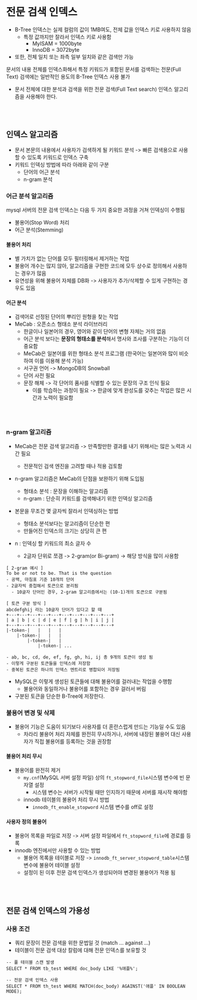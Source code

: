# 전문 검색 인덱스 
- B-Tree 인덱스는 실제 컬럼의 값이 1MB여도, 전체 값을 인덱스 키로 사용하지 않음
  - 특정 값까지만 잘라서 인덱스 키로 사용함 
    - MyISAM = 1000byte
    - InnoDB = 3072byte
- 또한, 전체 일치 또는 좌측 일부 일치와 같은 검색만 가능 


문서의 내용 전체를 인덱스화해서 특정 키워드가 포함된 문서를 검색하는 전문(Full Text) 검색에는 일반적인 용도의 B-Tree 인덱스 사용 불가 
- 문서 전체에 대한 분석과 검색을 위한 전문 검색(Full Text search) 인덱스 알고리즘을 사용해야 한다.

<br/><br/>
## 인덱스 알고리즘 
- 문서 본문의 내용에서 사용자가 검색하게 될 키워드 분석 -> 빠른 검색용으로 사용할 수 있도록 키워드로 인덱스 구축 
- 키워드 인덱싱 방법에 따라 아래와 같이 구분  
  - 단어의 어근 분석 
  - n-gram 분석 

### 어근 분석 알고리즘 
mysql 서버의 전문 검색 인덱스는 다음 두 가지 중요한 과정을 거쳐 인덱싱이 수행됨 
- 불용어(Stop Word) 처리
- 어근 분석(Stemming)


#### 불용어 처리 
- 별 가치가 없는 단어를 모두 필터링해서 제거하는 작업 
- 불용어 개수는 많지 않아, 알고리즘을 구현한 코드에 모두 상수로 정의해서 사용하는 경우가 많음
- 유연성을 위해 불용어 자체를 DB화 -> 사용자가 추가/삭제할 수 있게 구현하는 경우도 있음 


#### 어근 분석
- 검색어로 선정된 단어의 뿌리인 원형을 찾는 작업 
- MeCab : 오픈소스 형태소 분석 라이브러리 
  - 한글이나 일본어의 경우, 영어와 같이 단어의 변형 자체는 거의 없음
  - 어근 분석 보다는 **문장의 형태소를 분석**해서 명사와 조사를 구분하는 기능이 더 중요함 
  - MeCab은 일본어를 위한 형태소 분석 프로그램 (한국어는 일본어와 많이 비슷하여 이를 이용해 분석 가능) 
  - 서구권 언어 -> MongoDB의 Snowball 
  - 단어 사전 필요 
  - 문장 해체 -> 각 단어의 품사를 식별할 수 있는 문장의 구조 인식 필요 
    - 이를 학습하는 과정이 필요 -> 한글에 맞게 완성도를 갖추는 작업은 많은 시간과 노력이 필요함

<br/><br/>
### n-gram 알고리즘
- MeCab은 전문 검색 알고리즘 -> 만족할만한 결과를 내기 위해서는 많은 노력과 시간 필요
  - 전문적인 검색 엔진을 고려할 때나 적용 검토함
- n-gram 알고리즘은 MeCab의 단점을 보완하기 위해 도입됨 
  - 형태소 분석 : 문장을 이해하는 알고리즘 
  - n-gram : 단순히 키워드를 검색해내기 위한 인덱싱 알고리즘


- 본문을 무조건 몇 글자씩 잘라서 인덱싱하는 방법 
  - 형태소 분석보다는 알고리즘이 단순한 편
  - 만들어진 인덱스의 크기는 상당히 큰 편 
- n : 인덱싱 할 키워드의 최소 글자 수 
  - 2글자 단위로 쪼갬 -> 2-gram(or Bi-gram) -> 해당 방식을 많이 사용함


```text
[ 2-gram 예시 ]
To be or not to be. That is the question
- 공백, 마침표 기준 10개의 단어 
- 2글자씩 중첩해서 토큰으로 분리됨 
  - 10글자 단어인 경우, 2-gram 알고리즘에서는 (10-1)개의 토큰으로 구분됨  

[ 토큰 구분 방식 ]
abcdefghij 라는 10글자 단어가 있다고 할 때
+---+---+---+---+---+---+---+---+---+---+
| a | b | c | d | e | f | g | h | i | j |
+---+---+---+---+---+---+---+---+---+---+
|-token-|   |   |   |
    |-token-|   |   |
        |-token-|   |
            |-token-| ...
            
- ab, bc, cd, de, ef, fg, gh, hi, ij 총 9개의 토큰이 생성 됨 
- 이렇게 구분된 토큰들을 인덱스에 저장함 
- 중복된 토큰은 하나의 인덱스 엔트리로 병합되어 저장됨
```

- MySQL은 이렇게 생성된 토큰들에 대해 불용어를 걸러내는 작업을 수행함 
  - 불용어와 동일하거나 불용어를 포함하는 경우 걸러서 버림 
- 구분된 토큰을 단순한 B-Tree에 저장한다.


### 불용어 변경 및 삭제 
- 불용어 기능은 도움이 되기보다 사용자를 더 혼란스럽게 만드는 기능일 수도 있음 
  - 차라리 불용어 처리 자체를 완전히 무시하거나, 서버에 내장된 불용어 대신 사용자가 직접 불용어를 등록하는 것을 권장함 

#### 불용어 처리 무시 
- 불용어를 완전히 제거 
  - `my.cnf`(MySQL 서버 설정 파일) 상의 `ft_stopword_file`시스템 변수에 빈 문자열 설정
    - 시스템 변수는 서버가 시작될 때만 인지하기 때문에 서버를 재시작 해야함
  - innodb 테이블의 불용어 처리 무시 방법
    - `innodb_ft_enable_stopword` 시스템 변수를 off로 설정 

#### 사용자 정의 불용어 
- 불용어 목록을 파일로 저장 -> 서버 설정 파일에서 `ft_stopword_file`에 경로를 등록
- innodb 엔진에서만 사용할 수 있는 방법
  - 불용어 목록을 테이블로 저장 -> `innodb_ft_server_stopword_table`시스템 변수에 불용어 테이블 설정
  - 설정이 된 이후 전문 검색 인덱스가 생성되어야 변경된 불용어가 적용 됨 

<br/><br/>

## 전문 검색 인덱스의 가용성 
### 사용 조건 
- 쿼리 문장이 전문 검색을 위한 문법일 것 (match ... against ...)
- 테이블이 전문 검색 대상 칼럼에 대해 전문 인덱스를 보유할 것 
```mysql
-- 풀 테이블 스캔 발생 
SELECT * FROM tb_test WHERE doc_body LIKE '%애플%';

-- 전문 검색 인덱스 사용 
SELECT * FROM th_test WHERE MATCH(doc_body) AGAINST('애플' IN BOOLEAN MODE);
```